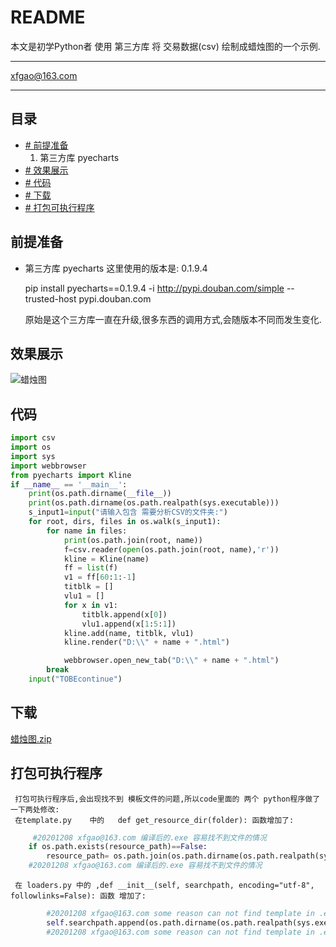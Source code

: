 README
===========================
本文是初学Python者 使用 第三方库 将 交易数据(csv) 绘制成蜡烛图的一个示例.

****
xfgao@163.com	
****
## 目录
* [# 前提准备](#前提准备)
     1. 第三方库 pyecharts
* [# 效果展示](#效果展示)
* [# 代码](#代码)
* [# 下载](#下载)
* [# 打包可执行程序](#打包可执行程序)


## 前提准备

* 第三方库 pyecharts 
     这里使用的版本是: 0.1.9.4
     
    pip install pyecharts==0.1.9.4 -i http://pypi.douban.com/simple --trusted-host pypi.douban.com
    
    原始是这个三方库一直在升级,很多东西的调用方式,会随版本不同而发生变化.

## 效果展示


![蜡烛图](https://github.com/45717335/Python_Candle/blob/main/Python_candle1.gif "蜡烛图")


## 代码

```python
import csv
import os
import sys
import webbrowser
from pyecharts import Kline
if __name__ == '__main__':
    print(os.path.dirname(__file__))
    print(os.path.dirname(os.path.realpath(sys.executable)))
    s_input1=input("请输入包含 需要分析CSV的文件夹:")
    for root, dirs, files in os.walk(s_input1):
        for name in files:
            print(os.path.join(root, name))
            f=csv.reader(open(os.path.join(root, name),'r'))
            kline = Kline(name)
            ff = list(f)
            v1 = ff[60:1:-1]
            titblk = []
            vlu1 = []
            for x in v1:
                titblk.append(x[0])
                vlu1.append(x[1:5:1])
            kline.add(name, titblk, vlu1)
            kline.render("D:\\" + name + ".html")

            webbrowser.open_new_tab("D:\\" + name + ".html")
        break
    input("TOBEcontinue")
```



## 下载

[蜡烛图.zip](https://github.com/45717335/Python_Candle/blob/main/%E8%9C%A1%E7%83%9B%E5%9B%BE.zip "悬停显示")

## 打包可执行程序

     打包可执行程序后,会出现找不到 模板文件的问题,所以code里面的 两个 python程序做了一下两处修改: 
     在template.py    中的   def get_resource_dir(folder): 函数增加了: 
```python
     #20201208 xfgao@163.com 编译后的.exe 容易找不到文件的情况
    if os.path.exists(resource_path)==False:
        resource_path= os.path.join(os.path.dirname(os.path.realpath(sys.executable)),folder)
    #20201208 xfgao@163.com 编译后的.exe 容易找不到文件的情况
```

     在 loaders.py 中的 ,def __init__(self, searchpath, encoding="utf-8", followlinks=False): 函数 增加了:
```python
        #20201208 xfgao@163.com some reason can not find template in .exe
        self.searchpath.append(os.path.dirname(os.path.realpath(sys.executable)))
        #20201208 xfgao@163.com some reason can not find template in .exe
```
     



